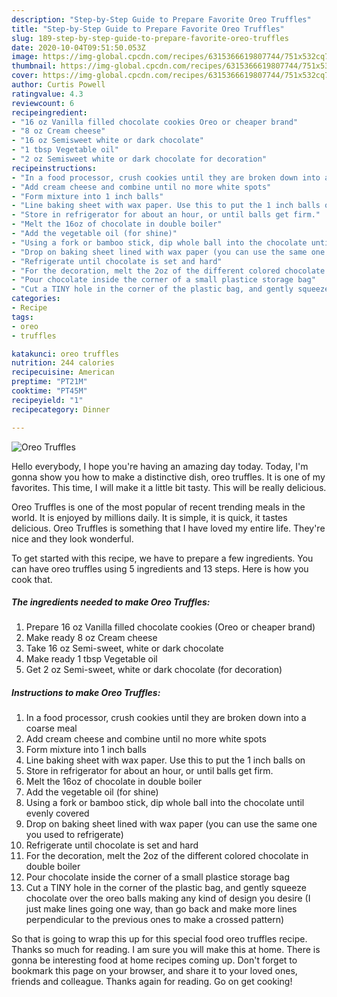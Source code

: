 ```yaml
---
description: "Step-by-Step Guide to Prepare Favorite Oreo Truffles"
title: "Step-by-Step Guide to Prepare Favorite Oreo Truffles"
slug: 189-step-by-step-guide-to-prepare-favorite-oreo-truffles
date: 2020-10-04T09:51:50.053Z
image: https://img-global.cpcdn.com/recipes/6315366619807744/751x532cq70/oreo-truffles-recipe-main-photo.jpg
thumbnail: https://img-global.cpcdn.com/recipes/6315366619807744/751x532cq70/oreo-truffles-recipe-main-photo.jpg
cover: https://img-global.cpcdn.com/recipes/6315366619807744/751x532cq70/oreo-truffles-recipe-main-photo.jpg
author: Curtis Powell
ratingvalue: 4.3
reviewcount: 6
recipeingredient:
- "16 oz Vanilla filled chocolate cookies Oreo or cheaper brand"
- "8 oz Cream cheese"
- "16 oz Semisweet white or dark chocolate"
- "1 tbsp Vegetable oil"
- "2 oz Semisweet white or dark chocolate for decoration"
recipeinstructions:
- "In a food processor, crush cookies until they are broken down into a coarse meal"
- "Add cream cheese and combine until no more white spots"
- "Form mixture into 1 inch balls"
- "Line baking sheet with wax paper. Use this to put the 1 inch balls on"
- "Store in refrigerator for about an hour, or until balls get firm."
- "Melt the 16oz of chocolate in double boiler"
- "Add the vegetable oil (for shine)"
- "Using a fork or bamboo stick, dip whole ball into the chocolate until evenly covered"
- "Drop on baking sheet lined with wax paper (you can use the same one you used to refrigerate)"
- "Refrigerate until chocolate is set and hard"
- "For the decoration, melt the 2oz of the different colored chocolate in double boiler"
- "Pour chocolate inside the corner of a small plastice storage bag"
- "Cut a TINY hole in the corner of the plastic bag, and gently squeeze chocolate over the oreo balls making any kind of design you desire (I just make lines going one way, than go back and make more lines perpendicular to the previous ones to make a crossed pattern)"
categories:
- Recipe
tags:
- oreo
- truffles

katakunci: oreo truffles 
nutrition: 244 calories
recipecuisine: American
preptime: "PT21M"
cooktime: "PT45M"
recipeyield: "1"
recipecategory: Dinner

---
```



![Oreo Truffles](https://img-global.cpcdn.com/recipes/6315366619807744/751x532cq70/oreo-truffles-recipe-main-photo.jpg)

Hello everybody, I hope you're having an amazing day today. Today, I'm gonna show you how to make a distinctive dish, oreo truffles. It is one of my favorites. This time, I will make it a little bit tasty. This will be really delicious.



Oreo Truffles is one of the most popular of recent trending meals in the world. It is enjoyed by millions daily. It is simple, it is quick, it tastes delicious. Oreo Truffles is something that I have loved my entire life. They're nice and they look wonderful.


To get started with this recipe, we have to prepare a few ingredients. You can have oreo truffles using 5 ingredients and 13 steps. Here is how you cook that.

<!--inarticleads1-->

##### The ingredients needed to make Oreo Truffles:

1. Prepare 16 oz Vanilla filled chocolate cookies (Oreo or cheaper brand)
1. Make ready 8 oz Cream cheese
1. Take 16 oz Semi-sweet, white or dark chocolate
1. Make ready 1 tbsp Vegetable oil
1. Get 2 oz Semi-sweet, white or dark chocolate (for decoration)




<!--inarticleads2-->

##### Instructions to make Oreo Truffles:

1. In a food processor, crush cookies until they are broken down into a coarse meal
1. Add cream cheese and combine until no more white spots
1. Form mixture into 1 inch balls
1. Line baking sheet with wax paper. Use this to put the 1 inch balls on
1. Store in refrigerator for about an hour, or until balls get firm.
1. Melt the 16oz of chocolate in double boiler
1. Add the vegetable oil (for shine)
1. Using a fork or bamboo stick, dip whole ball into the chocolate until evenly covered
1. Drop on baking sheet lined with wax paper (you can use the same one you used to refrigerate)
1. Refrigerate until chocolate is set and hard
1. For the decoration, melt the 2oz of the different colored chocolate in double boiler
1. Pour chocolate inside the corner of a small plastice storage bag
1. Cut a TINY hole in the corner of the plastic bag, and gently squeeze chocolate over the oreo balls making any kind of design you desire (I just make lines going one way, than go back and make more lines perpendicular to the previous ones to make a crossed pattern)




So that is going to wrap this up for this special food oreo truffles recipe. Thanks so much for reading. I am sure you will make this at home. There is gonna be interesting food at home recipes coming up. Don't forget to bookmark this page on your browser, and share it to your loved ones, friends and colleague. Thanks again for reading. Go on get cooking!

